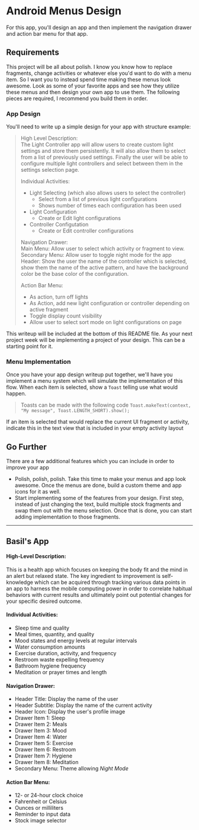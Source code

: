 # Android Menus Design

For this app, you'll design an app and then implement the navigation drawer and action bar menu for that app.

## Requirements

This project will be all about polish. I know you know how to replace fragments, change activities or whatever else you'd want to do with a menu item. So I want you to instead spend time making these menus look awesome. Look as some of your favorite apps and see how they utilize these menus and then design your own app to use them.
The following pieces are required, I recommend you build them in order.

### App Design
You'll need to write up a simple design for your app with structure example:

>High Level Description:  
>The Light Controller app will allow users to create custom light settings and store them persistently. It will also allow them to select from a list of previously used settings. Finally the user will be able to configure multiple light controllers and select between them in the settings selection page.  
>
>Individual Activities:
>- Light Selecting (which also allows users to select the controller)
>	- Select from a list of previous light configurations
>	- Shows number of times each configuration has been used
>- Light Configuration
>	- Create or Edit light configurations
>- Controller Configutation
>	- Create or Edit controller configurations
>
>Navigation Drawer:  
>Main Menu: Allow user to select which activity or fragment to view.  
>Secondary Menu: Allow user to toggle night mode for the app  
>Header: Show the user the name of the controller which is selected, show them the name of the active pattern, and have the background color be the base color of the configuration.  
>
>Action Bar Menu:
>- As action, turn off lights
>- As Action, add new light configuration or controller depending on active fragment
>- Toggle display count visibility
>- Allow user to select sort mode on light configurations on page


This writeup will be included at the bottom of this README file. As your next project week will be implementing a project of your design. This can be a starting point for it.

### Menu Implementation
Once you have your app design writeup put together, we'll have you implement a menu system which will simulate the implementation of this flow.
When each item is selected, show a `Toast` telling use what would happen.
> Toasts can be made with the following code `Toast.makeText(context, "My message", Toast.LENGTH_SHORT).show();`

If an item is selected that would replace the current UI fragment or activity, indicate this in the text view that is included in your empty activity layout

## Go Further

There are a few additional features which you can include in order to improve your app

* Polish, polish, polish. Take this time to make your menus and app look awesome. Once the menus are done, build a custom theme and app icons for it as well.
* Start implementing some of the features from your design. First step, instead of just changing the text, build multiple stock fragments and swap them out with the menu selection. Once that is done, you can start adding implementation to those fragments.

***

## Basil's App

#### High-Level Description: 
This is a health app which focuses on keeping the body fit and the mind in an alert but relaxed state. The key ingredient to improvement is self-knowledge which can be acquired through tracking various data points in an app to harness the mobile computing power in order to correlate habitual behaviors with current results and ultimately point out potential changes for your specific desired outcome.

#### Individual Activities: 
* Sleep time and quality
* Meal times, quantity, and quality
* Mood states and energy levels at regular intervals
* Water consumption amounts
* Exercise duration, activity, and frequency
* Restroom waste expelling frequency
* Bathroom hygiene frequency
* Meditation or prayer times and length

#### Navigation Drawer: 
* Header Title: Display the name of the user
* Header Subtitle: Display the name of the current activity
* Header Icon: Display the user's profile image
* Drawer Item 1: Sleep
* Drawer Item 2: Meals
* Drawer Item 3: Mood
* Drawer Item 4: Water
* Drawer Item 5: Exercise
* Drawer Item 6: Restroom
* Drawer Item 7: Hygiene
* Drawer Item 8: Meditation
* Secondary Menu: Theme allowing _Night Mode_

#### Action Bar Menu:
* 12- or 24-hour clock choice
* Fahrenheit or Celsius
* Ounces or milliliters
* Reminder to input data
* Stock image selector

